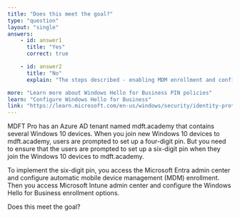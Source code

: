 ```yaml
---
title: "Does this meet the goal?"
type: "question"
layout: "single"
answers:
    - id: answer1
      title: "Yes"
      correct: true

    - id: answer2
      title: "No"
      explain: "The steps described - enabling MDM enrollment and configuring Windows Hello for Business settings in Intune - are exactly what's needed to change the PIN length requirement."

more: "Learn more about Windows Hello for Business PIN policies"
learn: "Configure Windows Hello for Business"
link: "https://learn.microsoft.com/en-us/windows/security/identity-protection/hello-for-business/hello-manage-in-organization"
---
```

MDFT Pro has an Azure AD tenant named mdft.academy that contains several Windows 10 devices. When you join new Windows 10 devices to mdft.academy, users are prompted to set up a four-digit pin. But you need to ensure that the users are prompted to set up a six-digit pin when they join the Windows 10 devices to mdft.academy.

To implement the six-digit pin, you access the Microsoft Entra admin center and configure automatic mobile device management (MDM) enrollment. Then you access Microsoft Intune admin center and configure the Windows Hello for Business enrollment options.

Does this meet the goal?
